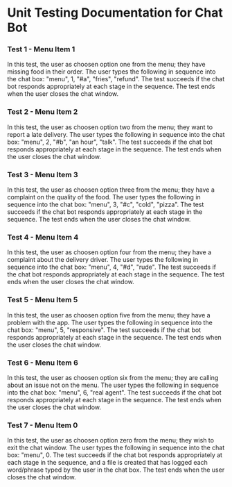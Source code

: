 # Unit Testing Documentation for Chat Bot
### Test 1 - Menu Item 1
In this test, the user as choosen option one from the menu; they have missing food in their order.
The user types the following in sequence into the chat box: "menu", 1, "#a", "fries", "refund". 
The test succeeds if the chat bot responds appropriately at each stage in the sequence.
The test ends when the user closes the chat window.

### Test 2 - Menu Item 2
In this test, the user as choosen option two from the menu; they want to report a late delivery.
The user types the following in sequence into the chat box: "menu", 2, "#b", "an hour", "talk". 
The test succeeds if the chat bot responds appropriately at each stage in the sequence.
The test ends when the user closes the chat window.

### Test 3 - Menu Item 3
In this test, the user as choosen option three from the menu; they have a complaint on the quality of the food.
The user types the following in sequence into the chat box: "menu", 3, "#c", "cold", "pizza". 
The test succeeds if the chat bot responds appropriately at each stage in the sequence.
The test ends when the user closes the chat window.

### Test 4 - Menu Item 4
In this test, the user as choosen option four from the menu; they have a complaint about the delivery driver.
The user types the following in sequence into the chat box: "menu", 4, "#d", "rude". 
The test succeeds if the chat bot responds appropriately at each stage in the sequence.
The test ends when the user closes the chat window.

### Test 5 - Menu Item 5
In this test, the user as choosen option five from the menu; they have a problem with the app.
The user types the following in sequence into the chat box: "menu", 5, "responsive". 
The test succeeds if the chat bot responds appropriately at each stage in the sequence.
The test ends when the user closes the chat window.

### Test 6 - Menu Item 6
In this test, the user as choosen option six from the menu; they are calling about an issue not on the menu.
The user types the following in sequence into the chat box: "menu", 6, "real agent". 
The test succeeds if the chat bot responds appropriately at each stage in the sequence.
The test ends when the user closes the chat window.

### Test 7 - Menu Item 0
In this test, the user as choosen option zero from the menu; they wish to exit the chat window.
The user types the following in sequence into the chat box: "menu", 0.
The test succeeds if the chat bot responds appropriately at each stage in the sequence, and a file is created that has logged each word/phrase typed by the user in the chat box.
The test ends when the user closes the chat window.
